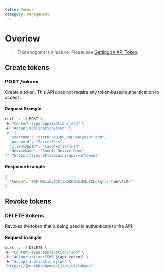 ```yaml
---
title: Tokens
category: management
---
```


# Overiew

> This endpoint is a <ApiLifecycle access="deprecated" /> feature. Please see [Getting an API Token](/docs/api/getting_started/getting_a_token/).

## Create tokens

### POST /tokens

Create a token.  This API does not require any token-based authentication to access.

#### Request Example

```bash
curl -v -X POST \
-H "Content-type:application/json" \
-H "Accept:application/json" \
-d '{
  "username": "user8u3VOJBREVQHBTAS@asdf.com",
  "password": "SecretPass",
  "clientAppId": "capalkhfadflkjh",
  "deviceName": "Sample Device Name"
}' "https://{yourOktaDomain}/api/v1/tokens"
```

#### Response Example

``` json
{
  "token": "00F-MBcxD2SC8tzXDCDZm2a04qtXLcFqtlrrPu6eVtxRs"
}
```


## Revoke tokens

### DELETE /tokens

Revokes the token that is being used to authenticate to the API.

#### Request Example

```bash
curl -v -X DELETE \
-H "Content-type:application/json" \
-H "Authorization:SSWS ${api_token}" \
-H "Accept:application/json" \
"https://{yourOktaDomain}/api/v1/tokens"
```
